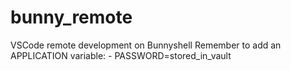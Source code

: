 # bunny_remote
VSCode remote development on Bunnyshell
Remember to add an APPLICATION variable:
      - PASSWORD=stored_in_vault
